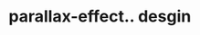 # parallax-effect.. desgin                                                                                                                                                                                                                                                                                                                                                                                                                                                                                                                                            
